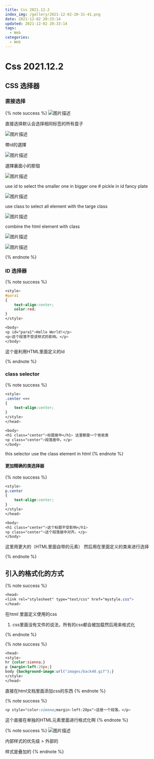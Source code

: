 ```yaml
---
title: Css 2021.12.2
index_img: /gallery/2021-12-02-20-31-41.png
date: 2021-12-02 20:33:14
updated: 2021-12-02 20:33:14
tags:
  - Web
categories:
  - Web
---
```


# Css 2021.12.2 <!--- ANCHOR - Css 2021.12.2 -->



## CSS 选择器 <!--- ANCHOR - CSS 选择器 -->

### 直接选择 <!--- ANCHOR - 直接选择 -->

{% note success %}
![图片描述](/gallery/2021-12-02-20-51-29.png)

直接选择默认会选择相同标签的所有盘子

![图片描述](/gallery/2021-12-02-21-08-27.png)

帶id的選擇

![图片描述](/gallery/2021-12-02-21-09-52.png)

選擇裏面小的那個

![图片描述](/gallery/2021-12-02-21-12-45.png)

use id to select the smaller one in bigger one # pickle in id fancy plate

![图片描述](/gallery/2021-12-02-21-14-17.png)

use class to select all element with the targe class

![图片描述](/gallery/2021-12-02-21-16-12.png)

combine the html element with class

![图片描述](/gallery/2021-12-02-21-17-23.png)

![图片描述](/gallery/2021-12-02-21-23-23.png)


{% endnote %}

### ID 选择器 <!--- ANCHOR - ID 选择器 -->

{% note success %}

```css
<style>
#para1
{
	text-align:center;
	color:red;
} 
</style>

<body>
<p id="para1">Hello World!</p>
<p>这个段落不受该样式的影响。</p>
</body>
```
这个是利用HTML里面定义的id

{% endnote %}

### class selector <!--- ANCHOR - class selector -->

{% note success %}
```css
<style>
.center <<<
{
	text-align:center;
}
</style>
</head>

<body>
<h1 class="center">标题居中</h1> 这里都是一个爸爸类
<p class="center">段落居中。</p> 
</body>
```

this selector use the class element in html
{% endnote %}


#### 更加精确的类选择器 <!--- ANCHOR - 更加精确的类选择器 -->

{% note success %}
```css
<style>
p.center
{
	text-align:center;
}
</style>
</head>

<body>
<h1 class="center">这个标题不受影响</h1>
<p class="center">这个段落居中对齐。</p> 
</body>
```

这里用更大的（HTML里面自带的元素）
然后用在里面定义的类来进行选择

{% endnote %}

## 引入的格式化的方式 <!--- ANCHOR - 引入的格式化的方式 -->


{% note success %}
```css
<head>
<link rel="stylesheet" type="text/css" href="mystyle.css">
</head>
```

在html 里面定义使用的css

1. css里面没有文件的说法，所有的css都会被加载然后用来格式化

{% endnote %}


{% note success %}
```css
<head>
<style>
hr {color:sienna;}
p {margin-left:20px;}
body {background-image:url("images/back40.gif");}
</style>
</head>
```

直接在html文档里面添加css的东西
{% endnote %}

{% note success %}
```css
<p style="color:sienna;margin-left:20px">这是一个段落。</p>
```

这个直接在单独的HTML元素里面进行格式化啊
{% endnote %}

{% note success %}
![图片描述](/gallery/2021-12-02-20-39-01.png)

内部样式的优先级 > 外部的

样式是叠加的
{% endnote %}



